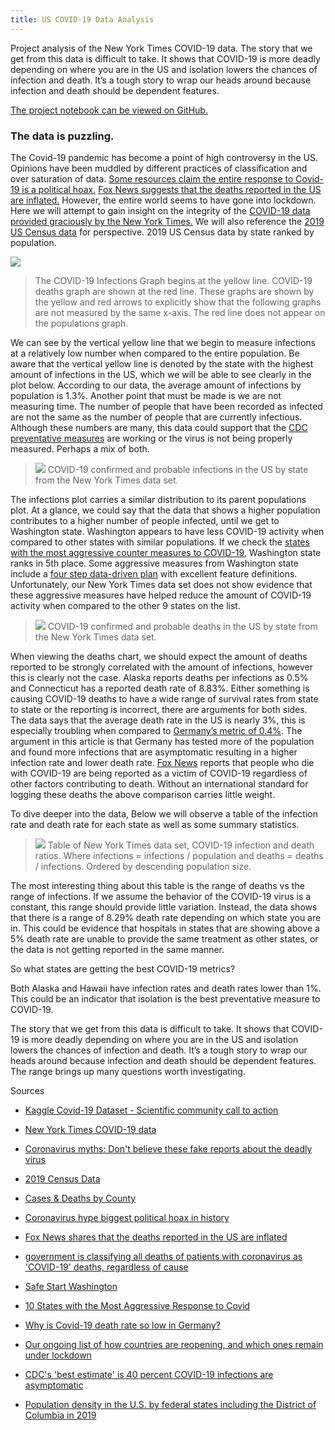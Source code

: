 ```yaml
---
title: US COVID-19 Data Analysis
---
```


Project analysis of the New York Times COVID-19 data. The story that we get from this data is difficult to take. It shows that COVID-19 is more deadly depending on where you are in the US and isolation lowers the chances of infection and death. It’s a tough story to wrap our heads around because infection and death should be dependent features.

[The project notebook can be viewed on GitHub.](https://github.com/KalenWillits/Covid-19/blob/master/Covid-19.ipynb)
### The data is puzzling.

The Covid-19 pandemic has become a point of high controversy in the US. Opinions have been muddled by different practices of classification and over saturation of data. [Some resources claim the entire response to Covid-19 is a political hoax.](https://www.washingtontimes.com/news/2020/apr/28/coronavirus-hype-biggest-political-hoax-in-history/) [Fox News suggests that the deaths reported in the US are inflated.](https://www.foxnews.com/politics/birx-says-government-is-classifying-all-deaths-of-patients-with-coronavirus-as-covid-19-deaths-regardless-of-cause) However, the entire world seems to have gone into lockdown. Here we will attempt to gain insight on the integrity of the [COVID-19 data provided graciously by the New York Times.](https://github.com/nytimes/covid-19-data) We will also reference the [2019 US Census data](https://www.census.gov/search-results.html?q=population+data+by+state+2020&page=1&stateGeo=none&searchtype=web&cssp=SERP&_charset_=UTF-8) for perspective.
2019 US Census data by state ranked by population.

![](/figures/covid/perspective.png)
>The COVID-19 Infections Graph begins at the yellow line. COVID-19 deaths graph are shown at the red line. These graphs are shown by the yellow and red arrows to explicitly show that the following graphs are not measured by the same x-axis. The red line does not appear on the populations graph.

We can see by the vertical yellow line that we begin to measure infections at a relatively low number when compared to the entire population. Be aware that the vertical yellow line is denoted by the state with the highest amount of infections in the US, which we will be able to see clearly in the plot below. According to our data, the average amount of infections by population is 1.3%. Another point that must be made is we are not measuring time. The number of people that have been recorded as infected are not the same as the number of people that are currently infectious. Although these numbers are many, this data could support that the [CDC preventative measures](https://covid.cdc.gov/covid-data-tracker/?CDC_AA_refVal=https%3A%2F%2Fwww.cdc.gov%2Fcoronavirus%2F2019-ncov%2Fcases-updates%2Fcounty-map.html#county-map) are working or the virus is not being properly measured. Perhaps a mix of both.

>![](/figures/covid/state_infections.png)
 COVID-19 confirmed and probable infections in the US by state from the New York Times data set.

The infections plot carries a similar distribution to its parent populations plot. At a glance, we could say that the data that shows a higher population contributes to a higher number of people infected, until we get to Washington state. Washington appears to have less COVID-19 activity when compared to other states with similar populations. If we check the [states with the most aggressive counter measures to COVID-19](https://www.usnews.com/news/best-states/articles/2020-03-17/10-states-with-the-most-aggressive-response-to-coronavirus), Washington state ranks in 5th place. Some aggressive measures from Washington state include a [four step data-driven plan](https://www.governor.wa.gov/sites/default/files/SafeStartPhasedReopening.pdf) with excellent feature definitions. Unfortunately, our New York Times data set does not show evidence that these aggressive measures have helped reduce the amount of COVID-19 activity when compared to the other 9 states on the list.


>![](/figures/covid/state_deaths.png)
COVID-19 confirmed and probable deaths in the US by state from the New York Times data set.

When viewing the deaths chart, we should expect the amount of deaths reported to be strongly correlated with the amount of infections, however this is clearly not the case. Alaska reports deaths per infections as 0.5% and Connecticut has a reported death rate of 8.83%. Either something is causing COVID-19 deaths to have a wide range of survival rates from state to state or the reporting is incorrect, there are arguments for both sides. The data says that the average death rate in the US is nearly 3%, this is especially troubling when compared to [Germany’s metric of 0.4%](https://www.cnn.com/2020/03/24/opinions/germany-low-death-rate-for-coronavirus-sepkowitz/index.html). The argument in this article is that Germany has tested more of the population and found more infections that are asymptomatic resulting in a higher infection rate and lower death rate. [Fox News](https://www.foxnews.com/politics/birx-says-government-is-classifying-all-deaths-of-patients-with-coronavirus-as-covid-19-deaths-regardless-of-cause) reports that people who die with COVID-19 are being reported as a victim of COVID-19 regardless of other factors contributing to death. Without an international standard for logging these deaths the above comparison carries little weight.

To dive deeper into the data, Below we will observe a table of the infection rate and death rate for each state as well as some summary statistics.

>![](/figures/covid/table.png)
Table of New York Times data set, COVID-19 infection and death ratios. Where infections = infections / population and deaths = deaths / infections. Ordered by descending population size.

The most interesting thing about this table is the range of deaths vs the range of infections. If we assume the behavior of the COVID-19 virus is a constant, this range should provide little variation. Instead, the data shows that there is a range of 8.29% death rate depending on which state you are in. This could be evidence that hospitals in states that are showing above a 5% death rate are unable to provide the same treatment as other states, or the data is not getting reported in the same manner.

So what states are getting the best COVID-19 metrics?

Both Alaska and Hawaii have infection rates and death rates lower than 1%. This could be an indicator that isolation is the best preventative measure to COVID-19.

The story that we get from this data is difficult to take. It shows that COVID-19 is more deadly depending on where you are in the US and isolation lowers the chances of infection and death. It’s a tough story to wrap our heads around because infection and death should be dependent features. The range brings up many questions worth investigating.

Sources

- [Kaggle Covid-19 Dataset - Scientific community call to action](https://www.kaggle.com/fireballbyedimyrnmom/us-counties-covid-19-dataset?select=us-counties.csv)

- [New York Times COVID-19 data](https://github.com/nytimes/covid-19-data)


- [Coronavirus myths: Don't believe these fake reports about the deadly virus](https://www.cnet.com/health/false-information-about-coronavirus-here-are-the-top-rumors-spreading-about-it/)

- [2019 Census Data](https://www.census.gov/search-results.html?q=population+data+by+state+2020&page=1&stateGeo=none&searchtype=web&cssp=SERP&_charset_=UTF-8)


- [Cases & Deaths by County](https://www.cdc.gov/coronavirus/2019-ncov/cases-updates/county-map.html)

- [Coronavirus hype biggest political hoax in history](https://www.washingtontimes.com/news/2020/apr/28/coronavirus-hype-biggest-political-hoax-in-history/)

- [Fox News shares that the deaths reported in the US are inflated](https://www.foxnews.com/politics/birx-says-government-is-classifying-all-deaths-of-patients-with-coronavirus-as-covid-19-deaths-regardless-of-cause)

- [government is classifying all deaths of patients with coronavirus as 'COVID-19' deaths, regardless of cause](https://www.foxnews.com/politics/birx-says-government-is-classifying-all-deaths-of-patients-with-coronavirus-as-covid-19-deaths-regardless-of-cause)

- [Safe Start Washington](https://www.governor.wa.gov/sites/default/files/SafeStartPhasedReopening.pdf)

- [10 States with the Most Aggressive Response to Covid](https://www.usnews.com/news/best-states/articles/2020-03-17/10-states-with-the-most-aggressive-response-to-coronavirus)

- [Why is Covid-19 death rate so low in Germany?](https://www.cnn.com/2020/03/24/opinions/germany-low-death-rate-for-coronavirus-sepkowitz/index.html)

- [Our ongoing list of how countries are reopening, and which ones remain under lockdown](https://www.businessinsider.com/countries-on-lockdown-coronavirus-italy-2020-3?op=1#el-salvador-began-to-reopen-its-economy-on-june-16-35)

- [CDC's 'best estimate' is 40 percent COVID-19 infections are asymptomatic](https://www.foxnews.com/science/cdc-best-estimate-40-percent-covid-19-infections-asymptomatic)

- [Population density in the U.S. by federal states including the District of Columbia in 2019](https://www.statista.com/statistics/183588/population-density-in-the-federal-states-of-the-us/)
